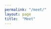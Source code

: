 ```yaml
---
permalink: "/meet/"
layout: page
title:  "Meet"
---
```


<!-- Calendly inline widget begin -->
<div class="calendly-inline-widget" data-url="https://calendly.com/taskratchet" style="min-width:320px;height:630px;"></div>
<script type="text/javascript" src="https://assets.calendly.com/assets/external/widget.js"></script>
<!-- Calendly inline widget end -->